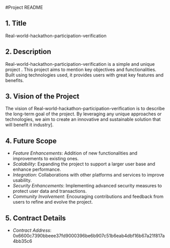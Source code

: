 #Project README

## 1. Title
Real-world-hackathon-participation-verification

## 2. Description
Real-world-hackathon-participation-verification is a simple and unique project . This project aims to mention key objectives and functionalities. Built using technologies used, it provides users with great key features and benefits.

## 3. Vision of the Project
The vision of Real-world-hackathon-participation-verification is to describe the long-term goal of the project. By leveraging any unique approaches or technologies, we aim to create an innovative and sustainable solution that will benefit it industry].

## 4. Future Scope
- *Feature Enhancements*: Addition of new functionalities and improvements to existing ones.
- *Scalability*: Expanding the project to support a larger user base and enhance performance.
- *Integration*: Collaborations with other platforms and services to improve usability.
- *Security Enhancements*: Implementing advanced security measures to protect user data and transactions.
- *Community Involvement*: Encouraging contributions and feedback from users to refine and evolve the project.

## 5. Contract Details
- *Contract Address*: 0x6600c7390bbeee37fd9000396be6b907c51b6eab4dbf16b67a21f817a4bb35c6
